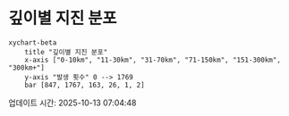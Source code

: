 # 깊이별 지진 분포

```mermaid
xychart-beta
    title "깊이별 지진 분포"
    x-axis ["0-10km", "11-30km", "31-70km", "71-150km", "151-300km", "300km+"]
    y-axis "발생 횟수" 0 --> 1769
    bar [847, 1767, 163, 26, 1, 2]
```

업데이트 시간: 2025-10-13 07:04:48

